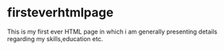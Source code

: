 # firsteverhtmlpage
This is my first ever HTML page in which i am generally presenting details regarding my skills,education etc.
